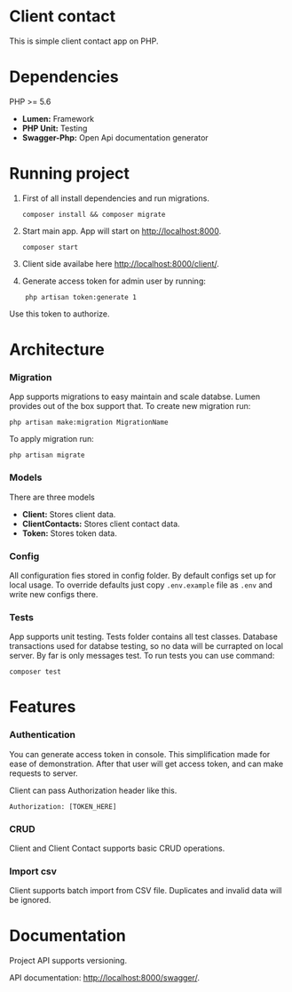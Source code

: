 # Client contact

This is simple client contact app on PHP.

# Dependencies

PHP >= 5.6

-   **Lumen:** Framework
-   **PHP Unit:** Testing
-   **Swagger-Php:** Open Api documentation generator

# Running project

1.  First of all install dependencies and run migrations.

    ```
    composer install && composer migrate
    ```

2.  Start main app. App will start on [http://localhost:8000](http://localhost:8000).

    ```
    composer start
    ```

3.  Client side availabe here [http://localhost:8000/client/](http://localhost:8000/client/).

4.  Generate access token for admin user by running:

```
    php artisan token:generate 1
```

Use this token to authorize.

# Architecture

### Migration

App supports migrations to easy maintain and scale databse. Lumen provides out of the box support that.
To create new migration run:

```
php artisan make:migration MigrationName
```

To apply migration run:

```
php artisan migrate
```

### Models

There are three models

-   **Client:** Stores client data.
-   **ClientContacts:** Stores client contact data.
-   **Token:** Stores token data.

### Config

All configuration fies stored in config folder. By default configs set up for local usage. To override defaults just copy `.env.example` file as `.env` and write new configs there.

### Tests

App supports unit testing. Tests folder contains all test classes. Database transactions used for databse testing, so no data will be currapted on local server. By far is only messages test. To run tests you can use command:

```
composer test
```

# Features

### Authentication

You can generate access token in console. This simplification made for ease of demonstration. After that user will get access token, and can make requests to server.

Client can pass Authorization header like this.

```
Authorization: [TOKEN_HERE]
```

### CRUD

Client and Client Contact supports basic CRUD operations.

### Import csv

Client supports batch import from CSV file. Duplicates and invalid data will be ignored.

# Documentation

Project API supports versioning.

API documentation: [http://localhost:8000/swagger/](http://localhost:8000/swagger/).
